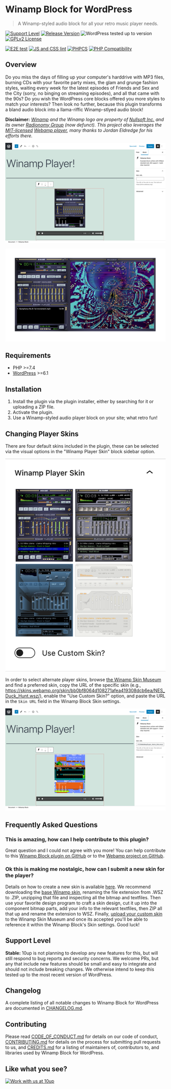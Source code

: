 # Winamp Block for WordPress

> A Winamp-styled audio block for all your retro music player needs.

[![Support Level](https://img.shields.io/badge/support-stable-blue.svg)](#support-level) [![Release Version](https://img.shields.io/github/release/10up/retro-winamp-block.svg)](https://github.com/10up/retro-winamp-block/releases/latest) ![WordPress tested up to version](https://img.shields.io/wordpress/plugin/tested/retro-winamp-block?label=WordPress) [![GPLv2 License](https://img.shields.io/github/license/10up/retro-winamp-block.svg)](https://github.com/10up/retro-winamp-block/blob/develop/LICENSE.md)

[![E2E test](https://github.com/10up/retro-winamp-block/actions/workflows/cypress.yml/badge.svg)](https://github.com/10up/retro-winamp-block/actions/workflows/cypress.yml) [![JS and CSS lint](https://github.com/10up/retro-winamp-block/actions/workflows/eslint.yml/badge.svg)](https://github.com/10up/retro-winamp-block/actions/workflows/eslint.yml) [![PHPCS](https://github.com/10up/retro-winamp-block/actions/workflows/phpcs.yml/badge.svg)](https://github.com/10up/retro-winamp-block/actions/workflows/phpcs.yml) [![PHP Compatibility](https://github.com/10up/retro-winamp-block/actions/workflows/php-compatibility.yml/badge.svg)](https://github.com/10up/retro-winamp-block/actions/workflows/php-compatibility.yml)

## Overview

Do you miss the days of filling up your computer's harddrive with MP3 files, burning CDs with your favorite party mixes, the glam and grunge fashion styles, waiting every week for the latest episodes of Friends and Sex and the City (sorry, no binging on streaming episodes), and all that came with the 90s?  Do you wish the WordPress core blocks offered you more styles to match your interests?  Then look no further, because this plugin transforms a bland audio block into a llama-riffic Winamp-stlyed audio block!

**Disclaimer:** _[Winamp](https://en.wikipedia.org/wiki/Winamp) and the Winamp logo are property of [Nullsoft Inc.](https://en.wikipedia.org/wiki/Nullsoft) and its owner [Radionomy Group](https://en.wikipedia.org/wiki/Radionomy) (now defunct).  This project also leverages the [MIT-licensed](https://github.com/captbaritone/webamp/blob/master/LICENSE.txt) [Webamp player](https://webamp.org/), many thanks to  Jordan Eldredge for his efforts there._

![Winamp Block](.wordpress-org/screenshot-1.png "The Winamp player with the base, default skin.")

![Winamp Milkdrop visualisations](.wordpress-org/screenshot-3.png "The Winamp player with the Mildrop visualizer enabled.")

## Requirements

* PHP >=7.4
* [WordPress](http://wordpress.org/) >=6.1

## Installation

1. Install the plugin via the plugin installer, either by searching for it or uploading a ZIP file.
1. Activate the plugin.
1. Use a Winamp-styled audio player block on your site; what retro fun!

## Changing Player Skins

There are four default skins included in the plugin, these can be selected via the visual options in the "Winamp Player Skin" block sidebar option.

![Winamp player skin selector](.wordpress-org/screenshot-4.png "Winamp Block settings showing the default skin selections and toggle to enable custom Skin URL entry.")

In order to select alternate player skins, browse [the Winamp Skin Museum](https://skins.webamp.org/) and find a preferred skin, copy the URL of the specific skin (e.g., https://skins.webamp.org/skin/bb0bf8064d108271afea419308dcb6ea/NES_Duck_Hunt.wsz/), enable the "Use Custom Skin?" option, and paste the URL in the `Skin URL` field in the Winamp Block Skin settings.

![Winamp Block settings](.wordpress-org/screenshot-2.png "Winamp Block settings showing the Skin URL setting updated to an alternate Winamp skin.")

## Frequently Asked Questions

### This is amazing, how can I help contribute to this plugin?

Great question and I could not agree with you more!  You can help contribute to this [Winamp Block plugin on GitHub](https://github.com/10up/winamp-block) or to the [Webamp project on GitHub](https://github.com/captbaritone/webamp).

### Ok this is making me nostalgic, how can I submit a new skin for the player?

Details on how to create a new skin is available [here](https://github.com/WACUP/Winamp-Skinning-Archive/blob/master/Classic%20Skins/Winamp_skinning_tutorial_1_5_0.pdf).  We recommend downloading the [base Winamp skin](https://skins.webamp.org/skin/5e4f10275dcb1fb211d4a8b4f1bda236/base-2.91.wsz/), renaming the file extension from .WSZ to .ZIP, unzipping that file and inspecting all the bitmap and textfiles.  Then use your favorite design program to craft a skin design, cut it up into the component bitmap parts, add your info to the relevant textfiles, then ZIP all that up and rename the extension to WSZ.  Finally, [upload your custom skin](https://skins.webamp.org/upload/) to the Winamp Skin Museum and once its accepted you'll be able to reference it within the Winamp Block's Skin settings.  Good luck!

## Support Level

**Stable:** 10up is not planning to develop any new features for this, but will still respond to bug reports and security concerns. We welcome PRs, but any that include new features should be small and easy to integrate and should not include breaking changes. We otherwise intend to keep this tested up to the most recent version of WordPress.

## Changelog

A complete listing of all notable changes to Winamp Block for WordPress are documented in [CHANGELOG.md](https://github.com/10up/retro-winamp-block/blob/develop/CHANGELOG.md).

## Contributing

Please read [CODE_OF_CONDUCT.md](https://github.com/10up/retro-winamp-block/blob/develop/CODE_OF_CONDUCT.md) for details on our code of conduct, [CONTRIBUTING.md](https://github.com/10up/retro-winamp-block/blob/develop/CONTRIBUTING.md) for details on the process for submitting pull requests to us, and [CREDITS.md](https://github.com/10up/retro-winamp-block/blob/develop/CREDITS.md) for a listing of maintainers of, contributors to, and libraries used by Winamp Block for WordPress.

## Like what you see?

<a href="http://10up.com/contact/"><img src="https://10up.com/uploads/2016/10/10up-Github-Banner.png" width="850" alt="Work with us at 10up"></a>
